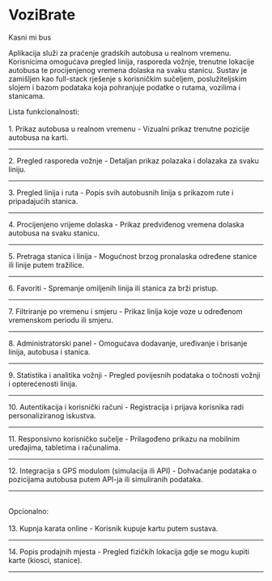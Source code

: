 # VoziBrate
Kasni mi bus

Aplikacija služi za praćenje gradskih autobusa u realnom vremenu. Korisnicima omogućava pregled linija, rasporeda vožnje, trenutne lokacije autobusa te procijenjenog vremena dolaska na svaku stanicu. Sustav je zamišljen kao full-stack rješenje s korisničkim sučeljem, poslužiteljskim slojem i bazom podataka koja pohranjuje podatke o rutama, vozilima i stanicama.



Lista funkcionalnosti:<br><br>1. Prikaz autobusa u realnom vremenu - Vizualni prikaz trenutne pozicije autobusa na karti.
<hr>
2. Pregled rasporeda vožnje
   - Detaljan prikaz polazaka i dolazaka za svaku liniju.
<hr>
3. Pregled linija i ruta
   - Popis svih autobusnih linija s prikazom rute i pripadajućih stanica.
<hr>
4. Procijenjeno vrijeme dolaska
   - Prikaz predviđenog vremena dolaska autobusa na svaku stanicu.
<hr>
5. Pretraga stanica i linija
   - Mogućnost brzog pronalaska određene stanice ili linije putem tražilice.
<hr>
6. Favoriti
   - Spremanje omiljenih linija ili stanica za brži pristup.
<hr>
7. Filtriranje po vremenu i smjeru
   - Prikaz linija koje voze u određenom vremenskom periodu ili smjeru.
<hr>
8. Administratorski panel
   - Omogućava dodavanje, uređivanje i brisanje linija, autobusa i stanica.
<hr>
9. Statistika i analitika vožnji
   - Pregled povijesnih podataka o točnosti vožnji i opterećenosti linija.
<hr>
10. Autentikacija i korisnički računi
   - Registracija i prijava korisnika radi personaliziranog iskustva.
<hr>
11. Responsivno korisničko sučelje
   - Prilagođeno prikazu na mobilnim uređajima, tabletima i računalima.
<hr>
12. Integracija s GPS modulom (simulacija ili API) - Dohvaćanje podataka o pozicijama autobusa putem API-ja ili simuliranih podataka.
<hr>
<br> Opcionalno:<br><br>
13. Kupnja karata online
- Korisnik kupuje kartu putem sustava.
<hr>
14. Popis prodajnih mjesta
- Pregled fizičkih lokacija gdje se mogu kupiti karte (kiosci, stanice).
<hr>
